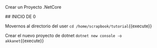 Crear un Proyecto .NetCore

## INICIO DE 0

Movernos al directorio del user
`cd /home/scrapbook/tutorial`{{execute}}

Crear el nuevo proyecto de dotnet `dotnet new console -o akkanet`{{execute}}
